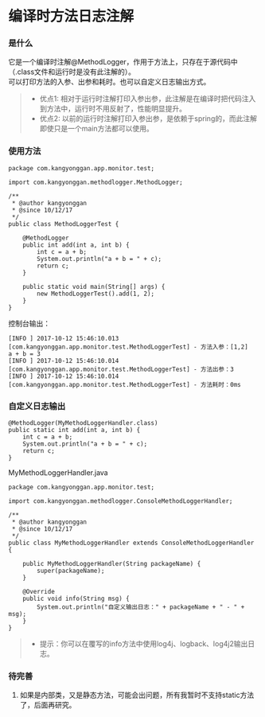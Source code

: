 # 编译时方法日志注解

### 是什么
它是一个编译时注解@MethodLogger，作用于方法上，只存在于源代码中（.class文件和运行时是没有此注解的）。  
可以打印方法的入参、出参和耗时。也可以自定义日志输出方式。

> * 优点1: 相对于运行时注解打印入参出参，此注解是在编译时把代码注入到方法中，运行时不用反射了，性能明显提升。
> * 优点2: 以前的运行时注解打印入参出参，是依赖于spring的，而此注解即使只是一个main方法都可以使用。
 
### 使用方法

```
package com.kangyonggan.app.monitor.test;

import com.kangyonggan.methodlogger.MethodLogger;

/**
 * @author kangyonggan
 * @since 10/12/17
 */
public class MethodLoggerTest {

    @MethodLogger
    public int add(int a, int b) {
        int c = a + b;
        System.out.println("a + b = " + c);
        return c;
    }

    public static void main(String[] args) {
        new MethodLoggerTest().add(1, 2);
    }
}
```

控制台输出：

```
[INFO ] 2017-10-12 15:46:10.013 [com.kangyonggan.app.monitor.test.MethodLoggerTest] - 方法入参：[1,2]
a + b = 3
[INFO ] 2017-10-12 15:46:10.014 [com.kangyonggan.app.monitor.test.MethodLoggerTest] - 方法出参：3
[INFO ] 2017-10-12 15:46:10.014 [com.kangyonggan.app.monitor.test.MethodLoggerTest] - 方法耗时：0ms
```

### 自定义日志输出

```
@MethodLogger(MyMethodLoggerHandler.class)
public static int add(int a, int b) {
    int c = a + b;
    System.out.println("a + b = " + c);
    return c;
}
```

MyMethodLoggerHandler.java

```
package com.kangyonggan.app.monitor.test;

import com.kangyonggan.methodlogger.ConsoleMethodLoggerHandler;

/**
 * @author kangyonggan
 * @since 10/12/17
 */
public class MyMethodLoggerHandler extends ConsoleMethodLoggerHandler {

    public MyMethodLoggerHandler(String packageName) {
        super(packageName);
    }

    @Override
    public void info(String msg) {
        System.out.println("自定义输出日志：" + packageName + " - " + msg);
    }
}
```

> * 提示：你可以在覆写的info方法中使用log4j、logback、log4j2输出日志。

### 待完善
1. 如果是内部类，又是静态方法，可能会出问题，所有我暂时不支持static方法了，后面再研究。